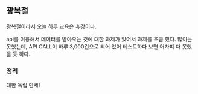 ## 광복절

광복절이라서 오늘 하루 교육은 휴강이다.

api를 이용해서 데이터를 받아오는 것에 대한 과제가 있어서 과제를 조금 했다. 많이는 못했는데, API CALL이 하루 3,000건으로 되어 있어 테스트하다 보면 어차피 다 못했을 듯 하다.


### 정리

대한 독립 만세!
